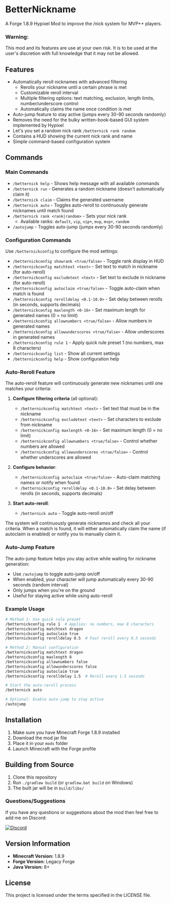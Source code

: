 # BetterNickname
A Forge 1.8.9 Hypixel Mod to improve the /nick system for MVP++ players.

### Warning:
This mod and its features are use at your own risk. It is to be used at the user's discretion with full knowledge that it may not be allowed.

## Features
- Automatically reroll nicknames with advanced filtering
  - Rerolls your nickname until a certain phrase is met
  - Customizable reroll interval
  - Multiple filtering options: text matching, exclusion, length limits, number/underscore control
  - Automatically claims the name once condition is met
- Auto-jump feature to stay active (jumps every 30-90 seconds randomly)
- Removes the need for the bulky written-book-based GUI system implemented by Hypixel
- Let's you set a random nick rank `/betternick rank random`
- Contains a HUD showing the current nick rank and name 
- Simple command-based configuration system

## Commands

### Main Commands
- `/betternick help` - Shows help message with all available commands
- `/betternick run` - Generates a random nickname (doesn't automatically claim it)
- `/betternick claim` - Claims the generated username
- `/betternick auto` - Toggles auto-reroll to continuously generate nicknames until match found
- `/betternick rank <rank|random>` - Sets your nick rank
  - Available ranks: `default`, `vip`, `vip+`, `mvp`, `mvp+`, `random`
- `/autojump` - Toggles auto-jump (jumps every 30-90 seconds randomly)

### Configuration Commands
Use `/betternickconfig` to configure the mod settings:

- `/betternickconfig showrank <true/false>` - Toggle rank display in HUD
- `/betternickconfig matchtext <text>` - Set text to match in nickname (for auto-reroll)
- `/betternickconfig excludetext <text>` - Set text to exclude in nickname (for auto-reroll)
- `/betternickconfig autoclaim <true/false>` - Toggle auto-claim when match is found
- `/betternickconfig rerolldelay <0.1-10.0>` - Set delay between rerolls (in seconds, supports decimals)
- `/betternickconfig maxlength <0-16>` - Set maximum length for generated names (0 = no limit)
- `/betternickconfig allownumbers <true/false>` - Allow numbers in generated names
- `/betternickconfig allowunderscores <true/false>` - Allow underscores in generated names
- `/betternickconfig rule 1` - Apply quick rule preset 1 (no numbers, max 8 characters)
- `/betternickconfig list` - Show all current settings
- `/betternickconfig help` - Show configuration help

### Auto-Reroll Feature
The auto-reroll feature will continuously generate new nicknames until one matches your criteria:

1. **Configure filtering criteria** (all optional):
   - `/betternickconfig matchtext <text>` - Set text that must be in the nickname
   - `/betternickconfig excludetext <text>` - Set characters to exclude from nickname
   - `/betternickconfig maxlength <0-16>` - Set maximum length (0 = no limit)
   - `/betternickconfig allownumbers <true/false>` - Control whether numbers are allowed
   - `/betternickconfig allowunderscores <true/false>` - Control whether underscores are allowed

2. **Configure behavior**:
   - `/betternickconfig autoclaim <true/false>` - Auto-claim matching names or notify when found
   - `/betternickconfig rerolldelay <0.1-10.0>` - Set delay between rerolls (in seconds, supports decimals)

3. **Start auto-reroll**:
   - `/betternick auto` - Toggle auto-reroll on/off

The system will continuously generate nicknames and check all your criteria. When a match is found, it will either automatically claim the name (if autoclaim is enabled) or notify you to manually claim it.

### Auto-Jump Feature
The auto-jump feature helps you stay active while waiting for nickname generation:

- Use `/autojump` to toggle auto-jump on/off
- When enabled, your character will jump automatically every 30-90 seconds (random interval)
- Only jumps when you're on the ground
- Useful for staying active while using auto-reroll

### Example Usage
```bash
# Method 1: Use quick rule preset
/betternickconfig rule 1  # Applies: no numbers, max 8 characters
/betternickconfig matchtext dragon
/betternickconfig autoclaim true
/betternickconfig rerolldelay 0.5  # Fast reroll every 0.5 seconds

# Method 2: Manual configuration
/betternickconfig matchtext dragon
/betternickconfig maxlength 8
/betternickconfig allownumbers false
/betternickconfig allowunderscores false
/betternickconfig autoclaim true
/betternickconfig rerolldelay 1.5  # Reroll every 1.5 seconds

# Start the auto-reroll process
/betternick auto

# Optional: Enable auto-jump to stay active
/autojump
```

## Installation
1. Make sure you have Minecraft Forge 1.8.9 installed
2. Download the mod jar file
3. Place it in your `mods` folder
4. Launch Minecraft with the Forge profile

## Building from Source
1. Clone this repository
2. Run `./gradlew build` (or `gradlew.bat build` on Windows)
3. The built jar will be in `build/libs/`

### Questions/Suggestions
If you have any questions or suggestions about the mod then feel free to add me on Discord:

[![Discord](https://img.shields.io/badge/Discord-7289DA?style=for-the-badge&logo=discord&logoColor=white)](https://discord.gg/2KGUAvpA)

## Version Information
- **Minecraft Version:** 1.8.9
- **Forge Version:** Legacy Forge
- **Java Version:** 8+

## License
This project is licensed under the terms specified in the LICENSE file.
